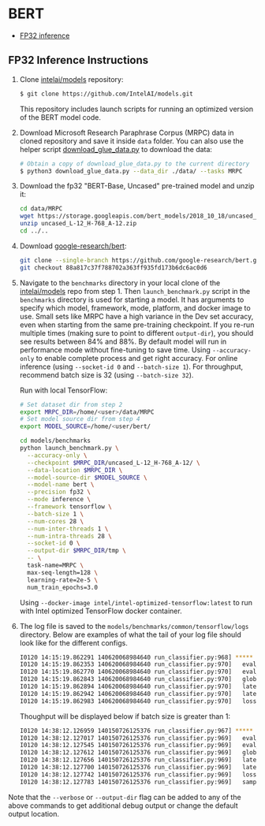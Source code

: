 # BERT

- [FP32 inference](#fp32-inference-instructions)

## FP32 Inference Instructions


1. Clone [intelai/models](https://github.com/IntelAI/models) repository:

   ```bash
   $ git clone https://github.com/IntelAI/models.git
   ```

   This repository includes launch scripts for running an optimized version of the BERT model code.


2. Download Microsoft Research Paraphrase Corpus (MRPC) data in cloned repository and save it inside `data` folder.
You can also use the helper script [download_glue_data.py](https://gist.github.com/W4ngatang/60c2bdb54d156a41194446737ce03e2e) to download the data:

   ```bash
   # Obtain a copy of download_glue_data.py to the current directory
   $ python3 download_glue_data.py --data_dir ./data/ --tasks MRPC
   ```


3. Download the fp32 "BERT-Base, Uncased" pre-trained model and unzip it:

   ```bash
   cd data/MRPC
   wget https://storage.googleapis.com/bert_models/2018_10_18/uncased_L-12_H-768_A-12.zip
   unzip uncased_L-12_H-768_A-12.zip
   cd ../..
   ```


4. Download [google-research/bert](https://github.com/google-research/bert):

   ```bash
   git clone --single-branch https://github.com/google-research/bert.git && cd bert/
   git checkout 88a817c37f788702a363ff935fd173b6dc6ac0d6
   ```


5. Navigate to the `benchmarks` directory in your local clone of the [intelai/models](https://github.com/IntelAI/models) repo from step 1. Then `launch_benchmark.py` script in the `benchmarks` directory is used for starting a model. It has arguments to specify which model, framework, mode, platform, and docker image to use.
   Small sets like MRPC have a high variance in the Dev set accuracy, even when starting from the same pre-training checkpoint. If you re-run multiple times (making sure to point to different `output-dir`), you should see results between 84% and 88%. By default model will run in performance mode without fine-tuning to save time. Using `--accuracy-only` to enable complete process and get right accuracy. 
   For online inference (using `--socket-id 0` and `--batch-size 1`).
   For throughput, recommend batch size is 32 (using `--batch-size 32`).

   Run with local TensorFlow:
   ```bash
   # Set dataset dir from step 2
   export MRPC_DIR=/home/<user>/data/MRPC
   # Set model source dir from step 4
   export MODEL_SOURCE=/home/<user/bert/
   
   cd models/benchmarks
   python launch_benchmark.py \
     --accuracy-only \
     --checkpoint $MRPC_DIR/uncased_L-12_H-768_A-12/ \
     --data-location $MRPC_DIR \
     --model-source-dir $MODEL_SOURCE \
     --model-name bert \
     --precision fp32 \
     --mode inference \
     --framework tensorflow \
     --batch-size 1 \
     --num-cores 28 \
     --num-inter-threads 1 \
     --num-intra-threads 28 \
     --socket-id 0 \
     --output-dir $MRPC_DIR/tmp \
     -- \
     task-name=MRPC \
     max-seq-length=128 \
     learning-rate=2e-5 \
     num_train_epochs=3.0
   ```
   Using `--docker-image intel/intel-optimized-tensorflow:latest` to run with Intel optimized TensorFlow docker container.


6. The log file is saved to the `models/benchmarks/common/tensorflow/logs` directory. Below are examples of what the tail of your log file should look like for the different configs.

   ```bash
   I0120 14:15:19.862291 140620068984640 run_classifier.py:968] ***** Eval results *****
   I0120 14:15:19.862353 140620068984640 run_classifier.py:970]   eval_accuracy = 0.85294116
   I0120 14:15:19.862770 140620068984640 run_classifier.py:970]   eval_loss = 0.51752657
   I0120 14:15:19.862843 140620068984640 run_classifier.py:970]   global_step = 408
   I0120 14:15:19.862894 140620068984640 run_classifier.py:970]   latency_per_step = 0.0811467521331
   I0120 14:15:19.862942 140620068984640 run_classifier.py:970]   latency_total = 33.1078748703
   I0120 14:15:19.862983 140620068984640 run_classifier.py:970]   loss = 0.51752657
   ```

   Thoughput will be displayed below if batch size is greater than 1:
   ```bash
   I0120 14:38:12.126959 140150726125376 run_classifier.py:967] ***** Eval results *****
   I0120 14:38:12.127017 140150726125376 run_classifier.py:969]   eval_accuracy = 0.8489583
   I0120 14:38:12.127545 140150726125376 run_classifier.py:969]   eval_loss = 0.534228
   I0120 14:38:12.127612 140150726125376 run_classifier.py:969]   global_step = 3
   I0120 14:38:12.127656 140150726125376 run_classifier.py:969]   latency_per_step = 4.69783433278
   I0120 14:38:12.127700 140150726125376 run_classifier.py:969]   latency_total = 14.0935029984
   I0120 14:38:12.127742 140150726125376 run_classifier.py:969]   loss = 0.534228
   I0120 14:38:12.127783 140150726125376 run_classifier.py:969]   samples_per_sec = 27.2465972473
   ```

Note that the `--verbose` or `--output-dir` flag can be added to any of the above commands to get additional debug output or change the default output location.
